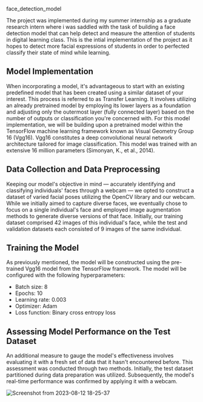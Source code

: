 face_detection_model

The project was implemented during my summer internship as a graduate research intern where i was saddled with the task of building a face detection model that can help detect and measure the attention of students in digital learning class. This is the intial implementation of the project as it hopes to detect more facial expressions of students in order to perfected classify their state of mind while learning. 

## Model Implementation 

When incorporating a model, it's advantageous to start with an existing predefined model that has been created using a similar dataset of your interest. This process is referred to as Transfer Learning. It involves utilizing an already pretrained model by employing its lower layers as a foundation and adjusting only the outermost layer (fully connected layer) based on the number of outputs or classification you're concerned with. For this model implementation, we will be building upon a pretrained model within the TensorFlow machine learning framework known as Visual Geometry Group 16 (Vgg16). Vgg16 constitutes a deep convolutional neural network architecture tailored for image classification. This model was trained with an extensive 16 million parameters (Simonyan, K., et al., 2014). 

## Data Collection and Data Preprocessing 

Keeping our model's objective in mind — accurately identifying and classifying individuals' faces through a webcam — we opted to construct a dataset of varied facial poses utilizing the OpenCV library and our webcam. While we initially aimed to capture diverse faces, we eventually chose to focus on a single individual's face and employed image augmentation methods to generate diverse versions of that face. Initially, our training dataset comprised 42 images of this individual's face, while the test and validation datasets each consisted of 9 images of the same individual. 

## Training the Model 

As previously mentioned, the model will be constructed using the pre-trained Vgg16 model from the TensorFlow framework. The model will be configured with the following hyperparameters: 

- Batch size: 8 
- Epochs: 10 
- Learning rate: 0.003 
- Optimizer: Adam 
- Loss function: Binary cross entropy loss


## Assessing Model Performance on the Test Dataset 

An additional measure to gauge the model's effectiveness involves evaluating it with a fresh set of data that it hasn't encountered before. This assessment was conducted through two methods. Initially, the test dataset partitioned during data preparation was utilized. Subsequently, the model's real-time performance was confirmed by applying it with a webcam. 

![Screenshot from 2023-08-12 18-25-37](https://github.com/aljebraschool/face_detection_model/assets/48502023/c1de4e05-d66a-4be5-a62c-d6165df12860)





